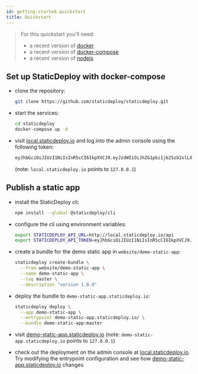 ```yaml
---
id: getting-started.quickstart
title: Quickstart
---
```


> For this quickstart you'll need:
>
> - a recent version of [docker](https://docs.docker.com/install/)
> - a recent version of
>   [docker-compose](https://docs.docker.com/compose/install/)
> - a recent version of [nodejs](https://nodejs.org/en/)

## Set up StaticDeploy with docker-compose

- clone the repository:

  ```sh
  git clone https://github.com/staticdeploy/staticdeploy.git
  ```

- start the services:

  ```sh
  cd staticdeploy
  docker-compose up -d
  ```

- visit [local.staticdeploy.io](http://local.staticdeploy.io/) and log into the
  admin console using the following token:

  ```sh
  eyJhbGciOiJIUzI1NiIsInR5cCI6IkpXVCJ9.eyJzdWIiOiJhZG1pbi1jb25zb2xlLXVzZXIifQ.yGQzbu3CAIGuxnEhEAKrqv9W8cXuBiCnPIwN_kmmzlQ
  ```

  (note: `local.staticdeploy.io` points to `127.0.0.1`)

## Publish a static app

- install the StaticDeploy cli:

  ```sh
  npm install --global @staticdeploy/cli
  ```

- configure the cli using environment variables:

  ```sh
  export STATICDEPLOY_API_URL=http://local.staticdeploy.io/api
  export STATICDEPLOY_API_TOKEN=eyJhbGciOiJIUzI1NiIsInR5cCI6IkpXVCJ9.eyJzdWIiOiJjbGktdXNlciJ9.5Afzq7hN9GoLzlKCJwxGpi1RnQeCSF705vRxuqXPZkU
  ```

- create a bundle for the demo static app in `website/demo-static-app`:

  ```sh
  staticdeploy create-bundle \
    --from website/demo-static-app \
    --name demo-static-app \
    --tag master \
    --description "version 1.0.0"
  ```

- deploy the bundle to `demo-static-app.staticdeploy.io`:

  ```sh
  staticdeploy deploy \
    --app demo-static-app \
    --entrypoint demo-static-app.staticdeploy.io/ \
    --bundle demo-static-app:master
  ```

- visit
  [demo-static-app.staticdeploy.io](http://demo-static-app.staticdeploy.io/)
  (note: `demo-static-app.staticdeploy.io` points to `127.0.0.1`)

- check out the deployment on the admin console at
  [local.staticdeploy.io](http://local.staticdeploy.io/). Try modifying the
  entrypoint configuration and see how
  [demo-static-app.staticdeploy.io](http://demo-static-app.staticdeploy.io/)
  changes
